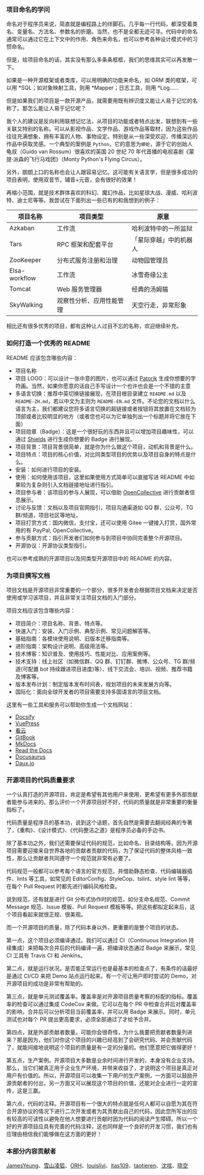 ### 项目命名的学问

命名对于程序员来说，简直就是编程路上的绊脚石。几乎每一行代码，都深受着类名、变量名、方法名、参数名的折磨。当然，也不是全都无迹可寻。代码中的命名通常可以通过它在上下文中的作用、角色来命名，也可以参考各种设计模式中的习惯命名。

但是，给项目命名的话，其实没有那么多条条框框，我们的思维其实可以再发散一下。

如果是一种开源框架或者类库，可以用明确的功能来命名，如 ORM 类的框架，可以用 *SQL；如对象映射工具，则用 *Mapper；日志工具，则用 *Log……

但是如果我们的项目是一款开源产品，就需要用既有辨识度又能让人易于记忆的名称了。那怎么能让人易于记忆呢？

我个人的建议是反向利用联想记忆法，从项目的功能或者特点出发，联想到有一些关联又特别的名称。可以从影视作品、文学作品、游戏作品等取材，因为这些作品往往充满想象，拥有丰富的人物、事物设定。特别是从一些深受欢迎，传播深远的作品中获取灵感。一个典型的案例是 `Python`，它的意思为`蟒蛇`，源于它的创始人龟叔（Guido van Rossum）很喜欢的英国 20 世纪 70 年代首播的电视喜剧《蒙提·派森的飞行马戏团》（Monty Python's Flying Circus）。

另外，朗朗上口的名称也会让人跟容易记忆。这可能有关语言学，但是很多成功的项目表明，使用双音节，辅音+元音，会有很好的效果！


再缩小范围，就是技术群体喜欢的科幻、魔幻作品，比如星球大战、漫威、哈利波特、迪士尼等等。我尝试在下面列出一些已有的和我想到的例子：

| 项目名称          | 项目类型             |  原意                |
| ----------------- | --------------------| ----------------------| 
| Azkaban           |   工作流             |  哈利波特中的一所监狱  |
| Tars              |   RPC 框架和配套平台  |  「星际穿越」中的机器人   |
| ZooKeeper         |  分布式服务注册和治理  |  动物园管理员          |
| Elsa-workflow     |  工作流              |   冰雪奇缘公主       |
| Tomcat            |   Web 服务管理器      |  经典的汤姆猫       |
| SkyWalking        |  观察性分析、应用性能管理  | 天空行走，非常形象 |


相比还有很多优秀的项目，都有这种让人过目不忘的名称，欢迎继续补充。

### 如何打造一个优秀的 README

README 应该包含哪些内容：

- 项目名称
- 项目 LOGO：可以设计一张中意的图片，也可以通过 [Patorjk](http://patorjk.com/software/taag) 生成你想要的字符画。当然，如果你愿意的话自己手写设计一个也许也会是一个不错的主意
- 多语言切换：推荐中英切换链接展现，在项目根目录建立 `README.md` 以及 `README-ZH.md`，若以中文为主则为 `README-EN.md` 文件。不论您的文档以什么语言为主，我们都建议您将多语言切换的超链接或者按钮将其放置在文档较为顶部或者比较明显的地方（或者您也可以为它单独列出一个标题并将它放在下面）
- 项目勋章（Badge）：这是一个很好玩的东西并且可以增加项目趣味性，可以通过 [Shields](http://img.shields.io) 进行生成你想要的 Badge 进行展现。
- 项目背景：项目背景很简单，就是你为什么做这个项目，动机和背景是什么。
- 项目特点：项目的核心价值，对比同类型项目的优势以及项目自身的特点是什么。
- 安装：如何进行项目的安装。
- 使用：如何使用该项目，这里如果使用方式简单可以直接写进 README 中如果较为复杂则引入文档链接地址进行指引。
- 项目参与者：该项目的参与人展现，可以借助 [OpenCollective](https://opencollective.com) 进行贡献者信息展示。
- 讨论与反馈：文档以及项目官网指引，项目沟通渠道如 QQ 群，公众号，TG 群/频道，项目社区等地址。
- 项目打赏方式：国内微信，支付宝，还可以使用 Gitee 一键接入打赏，国外常用的有 PayPal, OpenCollective。
- 参与贡献方式：指引开发者们如何参与到项目中协同完善整个开源项目。
- 开源协议：开源协议类型指引。


也可以参考成熟的开源项目以及同类型开源项目中的 README 的内容。

### 为项目撰写文档

项目文档是开源项目非常重要的一个部分，很多开发者会根据项目文档来决定是否使用或学习该项目，并且非常关注项目文档的入门部分。

项目文档应该包含哪些内容：

- 项目简介：项目名称、背景、特点等。
- 快速入门：安装、入门示例、典型示例、常见问题解答等。
- 基础指南：各模块使用说明、旧版本迁移指南等。
- 进阶指南：架构设计说明、高级用法等。
- 技术博客：知识普及、使用技巧、性能对比、应用案例等。
- 技术支持：线上社区（如微信群、QQ 群、钉钉群、微博、公众号、TG 群/频道(可配置 bot 持续跟进项目进度)等）、线下交流会、培训、视频、推荐书籍及博客等。
- 版本发布计划：制定版本发布时间表，规划项目的未来发展方向等。
- 国际化：面向全球开发者的项目需要支持多国语言的项目文档。

这里有一些工具和服务可以帮助你生成一个文档网站：

- [Docsify](https://docsify.js.org)
- [VuePress](https://vuepress.vuejs.org)
- [看云](https://www.kancloud.cn)
- [GitBook](https://www.gitbook.com)
- [MkDocs](https://www.mkdocs.org)
- [Read the Docs](https://readthedocs.org)
- [Docusaurus](https://docusaurus.io)
- [Daux.io](http://daux.io)

### 开源项目的代码质量要求


一个认真打造的开源项目，肯定是希望有其他用户来使用，更希望有更多外部贡献者能参与进来的。那么评价一个开源项目好不好，代码的质量就是非常重要的衡量指标了。

代码质量是程序员的基本功，说到这个话题，首先自然是需要去翻阅经典的专著了，《重构》、《设计模式》、《代码整洁之道》是程序员必备的手边书。

除了基本功之外，我们还需要保证代码的规范，比如命名、目录结构等。因为开源项目需要迎接来自世界各地的贡献者贡献的代码，为了保证代码的整体风格一致性，那么让贡献者共同遵守一个规范就非常有必要了。

代码规范一般都可以参考每个语言的官方规范，并借助静态检查、代码编辑器插件、lints 等工具，如常见的 EditorConfig、StyleCop、tslint、style lint 等等，在每个 Pull Request 时都先进行编码风格检查。

说到规范，还有就是进行 Git 分布式协作时的规范，如分支命名规范、Commit Message 规范、Issue 模板、Pull Request 模板等等。把这些都拟定起来后，这个项目看起来就很正规、很美观。

而一个开源项目的质量，除了代码本身以外，更重要的是整个项目的状态。

第一点，这个项目必须编译通过。我们可以通过 CI（Continuous Integration 持续集成）来把每次合并后的代码编译一遍，把编译状态通过 Badge 来展示，常见 CI 工具有 Travis CI 和 Jenkins。

第二点，就是运行状况。是否能正常运行也是最基本的检查点了，有条件的话最好是通过 CI/CD 来把 Demo 站点运行起来。有一个可让用户即时尝试的 Demo，对开源项目的成功是非常有帮助的。

第三点，就是单元测试覆盖率。覆盖率是对开源项目质量考察的标配的指标。覆盖率的检查可以通过集成 CodeCov 来做。它可以在每个 PR 中检查合并后对覆盖率的影响，合并后可以分析项目当前覆盖率，并可以用 Badge 来展示。同时，单元测试也对每个 PR 提出更高要求，必须全部通过了才给予合并。

第四点，就是外部贡献者数量。可能你会很奇怪，为什么我要把贡献者数量列进来？那是因为，他们对你这个项目的兴趣已经高到了会研究代码、并会贡献代码了，就能间接地说明这个项目的质量是有一定的分量的。他们愿意把它做得更好！

第五点，生产案例。开源项目大多数是业余时间进行开发的，本身没有企业支持。那么，当它们被真正用于企业生产环境，并带来收益了，才说明这个项目是真正对用户有价值的。所以，开源项目可以收集一下用户的生产案例，一方面可以鼓励开源贡献者的付出，另一方面又可以展现这个项目的价值，还能对企业进行一定的宣传，这是三赢。

第六点，代码的注释。开源项目有一个很大的特点就是任何人都可以自愿为其在符合开源协议的情况下进行二次开发或者为其贡献出自己的代码，因此您所写出的应有较高的可读性以避免在他人想要进行贡献时因为代码的阅读产生障碍。所以一个好的开源项目应具有完善的代码注释，这也同样是一个良好的开发习惯，我们也有应理由相信我们能够做在这方面的更好！

### 本部分内容贡献者

[JamesYeung](https://gitee.com/JamesYeung)、[雪山凌狐](https://gitee.com/xueshanlinghu)、[ORH](https://gitee.com/orh)、[louislivi](https://gitee.com/louislivi)、[itas109](https://gitee.com/itas109)、[taotieren](https://gitee.com/taotieren)、[沈唁](https://gitee.com/sy-records)、[晓空](https://gitee.com/rcraft)